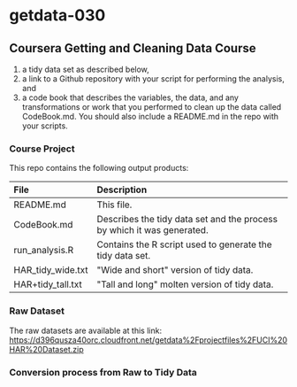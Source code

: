 # getdata-030
## Coursera Getting and Cleaning Data Course

1) a tidy data set as described below,
2) a link to a Github repository with your script for performing the analysis, and
3) a code book that describes the variables, the data, and any transformations or work
   that you performed to clean up the data called CodeBook.md. You should also include a README.md in the repo with your scripts.


### Course Project
This repo contains the following output products:

| File              | Description                                                             |
| :---------------- | :---------------------------------------------------------------------- |
| README.md         | This file.                                                              |
| CodeBook.md       | Describes the tidy data set and the process by which it was generated.  |
| run_analysis.R    | Contains the R script used to generate the tidy data set.               |
| HAR_tidy_wide.txt | "Wide and short" version of tidy data.                                  |
| HAR+tidy_tall.txt | "Tall and long" molten version of tidy data.                            |

### Raw Dataset
The raw datasets are available at this link:
https://d396qusza40orc.cloudfront.net/getdata%2Fprojectfiles%2FUCI%20HAR%20Dataset.zip

### Conversion process from Raw to Tidy Data
